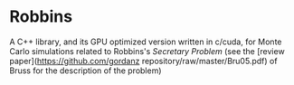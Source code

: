 # Robbins

A C++ library, and its GPU optimized version written in c/cuda, for
Monte Carlo simulations related to Robbins's *Secretary Problem*
(see the [review paper](https://github.com/gordanz
repository/raw/master/Bru05.pdf) of Bruss for the description of the
problem)


